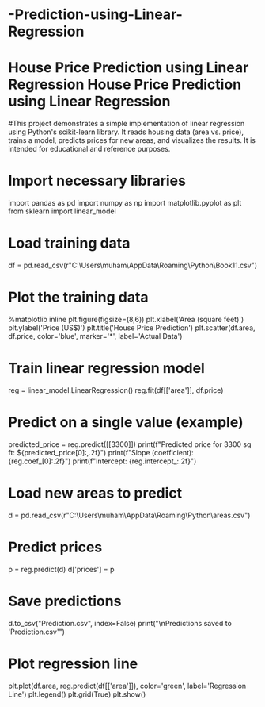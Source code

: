 # -Prediction-using-Linear-Regression
House Price Prediction using Linear Regression
House Price Prediction using Linear Regression
================================================

#This project demonstrates a simple implementation of linear regression using Python's
scikit-learn library. It reads housing data (area vs. price), trains a model, predicts prices for new areas,
and visualizes the results. It is intended for educational and reference purposes.



# Import necessary libraries
import pandas as pd
import numpy as np
import matplotlib.pyplot as plt
from sklearn import linear_model

# Load training data
df = pd.read_csv(r"C:\\Users\\muham\\AppData\\Roaming\\Python\\Book11.csv")

# Plot the training data
%matplotlib inline
plt.figure(figsize=(8,6))
plt.xlabel('Area (square feet)')
plt.ylabel('Price (US$)')
plt.title('House Price Prediction')
plt.scatter(df.area, df.price, color='blue', marker='*', label='Actual Data')

# Train linear regression model
reg = linear_model.LinearRegression()
reg.fit(df[['area']], df.price)

# Predict on a single value (example)
predicted_price = reg.predict([[3300]])
print(f"Predicted price for 3300 sq ft: ${predicted_price[0]:,.2f}")
print(f"Slope (coefficient): {reg.coef_[0]:.2f}")
print(f"Intercept: {reg.intercept_:.2f}")

# Load new areas to predict
d = pd.read_csv(r"C:\\Users\\muham\\AppData\\Roaming\\Python\\areas.csv")

# Predict prices
p = reg.predict(d)
d['prices'] = p

# Save predictions
d.to_csv("Prediction.csv", index=False)
print("\nPredictions saved to 'Prediction.csv'")

# Plot regression line
plt.plot(df.area, reg.predict(df[['area']]), color='green', label='Regression Line')
plt.legend()
plt.grid(True)
plt.show()
 
